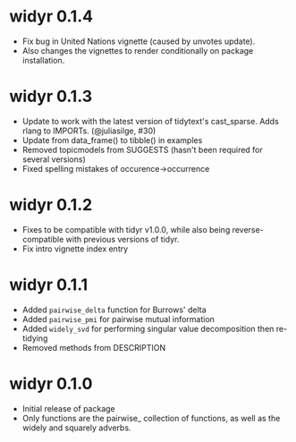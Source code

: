 # widyr 0.1.4

* Fix bug in United Nations vignette (caused by unvotes update).
* Also changes the vignettes to render conditionally on package installation.

# widyr 0.1.3

* Update to work with the latest version of tidytext's cast_sparse. Adds rlang to IMPORTs. (@juliasilge, #30)
* Update from data_frame() to tibble() in examples
* Removed topicmodels from SUGGESTS (hasn't been required for several versions)
* Fixed spelling mistakes of occurence->occurrence

# widyr 0.1.2

* Fixes to be compatible with tidyr v1.0.0, while also being reverse-compatible with previous versions of tidyr.
* Fix intro vignette index entry

# widyr 0.1.1

* Added `pairwise_delta` function for Burrows' delta
* Added `pairwise_pmi` for pairwise mutual information
* Added `widely_svd` for performing singular value decomposition then re-tidying
* Removed methods from DESCRIPTION

# widyr 0.1.0

* Initial release of package
* Only functions are the pairwise_ collection of functions, as well as the widely and squarely adverbs.
